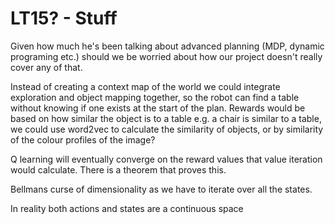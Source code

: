 # LT15? - Stuff

Given how much he's been talking about advanced planning (MDP, dynamic programing etc.) should we be worried about how our project doesn't really cover any of that.

Instead of creating a context map of the world we could integrate exploration and object mapping together, so the robot can find a table without knowing if one exists at the start of the plan. Rewards would be based on how similar the object is to a table e.g. a chair is similar to a table, we could use word2vec to calculate the similarity of objects, or by similarity of the colour profiles of the image?

Q learning will eventually converge on the reward values that value iteration would calculate. There is a theorem that proves this.

Bellmans curse of dimensionality as we have to iterate over all the states.

In reality both actions and states are a continuous space